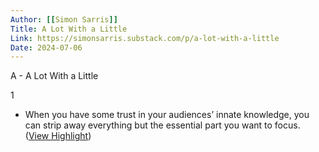 ```yaml
---
Author: [[Simon Sarris]]
Title: A Lot With a Little
Link: https://simonsarris.substack.com/p/a-lot-with-a-little
Date: 2024-07-06
---
```

A - A Lot With a Little

1
- When you have some trust in your audiences’ innate knowledge, you can strip away everything but the essential part you want to focus. ([View Highlight](https://read.readwise.io/read/01gv8h9yjx1ws2w5qc939k17t9))
